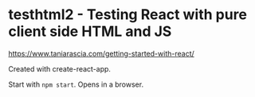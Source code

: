 testhtml2 - Testing React with pure client side HTML and JS
==============================================================

<https://www.taniarascia.com/getting-started-with-react/>

Created with create-react-app.

Start with `npm start`.  Opens in a browser.
